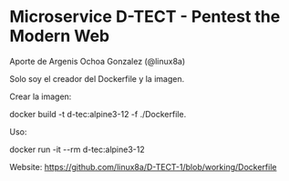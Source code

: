 # Microservice D-TECT - Pentest the Modern Web

Aporte de Argenis Ochoa Gonzalez (@linux8a)

Solo soy el creador del Dockerfile y la imagen.

Crear la imagen:

docker build -t d-tec:alpine3-12 -f ./Dockerfile.

Uso:

docker run -it --rm d-tec:alpine3-12


Website:
https://github.com/linux8a/D-TECT-1/blob/working/Dockerfile

